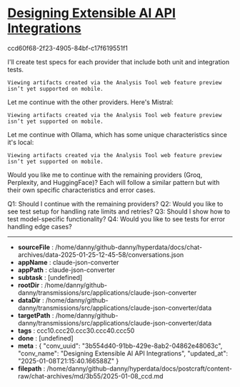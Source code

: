 # [Designing Extensible AI API Integrations](https://claude.ai/chat/3b554d40-91bb-429e-8ab2-04862e48063c)

ccd60f68-2f23-4905-84bf-c17f619551f1

 I'll create test specs for each provider that include both unit and integration tests.
```
Viewing artifacts created via the Analysis Tool web feature preview isn’t yet supported on mobile.
```



Let me continue with the other providers. Here's Mistral:
```
Viewing artifacts created via the Analysis Tool web feature preview isn’t yet supported on mobile.
```



Let me continue with Ollama, which has some unique characteristics since it's local:
```
Viewing artifacts created via the Analysis Tool web feature preview isn’t yet supported on mobile.
```



Would you like me to continue with the remaining providers (Groq, Perplexity, and HuggingFace)? Each will follow a similar pattern but with their own specific characteristics and error cases.

Q1: Should I continue with the remaining providers?
Q2: Would you like to see test setup for handling rate limits and retries?
Q3: Should I show how to test model-specific functionality?
Q4: Would you like to see tests for error handling edge cases?

---

* **sourceFile** : /home/danny/github-danny/hyperdata/docs/chat-archives/data-2025-01-25-12-45-58/conversations.json
* **appName** : claude-json-converter
* **appPath** : claude-json-converter
* **subtask** : [undefined]
* **rootDir** : /home/danny/github-danny/transmissions/src/applications/claude-json-converter
* **dataDir** : /home/danny/github-danny/transmissions/src/applications/claude-json-converter/data
* **targetPath** : /home/danny/github-danny/transmissions/src/applications/claude-json-converter/data
* **tags** : ccc10.ccc20.ccc30.ccc40.ccc50
* **done** : [undefined]
* **meta** : {
  "conv_uuid": "3b554d40-91bb-429e-8ab2-04862e48063c",
  "conv_name": "Designing Extensible AI API Integrations",
  "updated_at": "2025-01-08T21:15:40.166588Z"
}
* **filepath** : /home/danny/github-danny/hyperdata/docs/postcraft/content-raw/chat-archives/md/3b55/2025-01-08_ccd.md